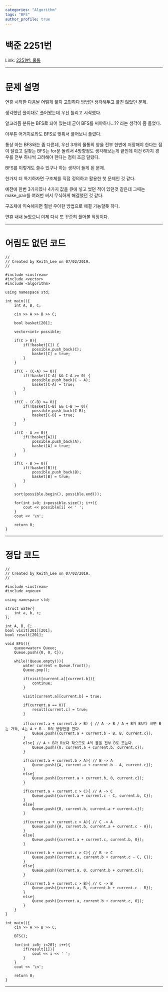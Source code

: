 ```yaml
---
categories: "Algorithm"
tags: "BFS"
author_profile: true
---
```

# 백준 2251번
Link: [2251번: 물통][BOJLink]

[BOJLink]: https://www.acmicpc.net/problem/2251
<hr/>

# 문제 설명
연휴 시작한 다음날 어떻게 풀지 고민하다 방법만 생각해두고 풀진 않았던 문제.

생각했던 풀이대로 풀어봤는데 우선 틀리고 시작했다.

알고리즘 분류는 BFS로 되어 있는데 굳이 BFS를 써야하나...?? 라는 생각이 좀 들었다.

아무튼 어거지로라도 BFS로 맞춰서 풀어보니 풀렸다.

통상 아는 BFS와는 좀 다른데, 우선 3개의 물통의 양을 전부 한번에 저장해야 한다는 점이 달랐고 길찾는 BFS는 for문 돌려서 4방향정도 생각해보는게 끝인데 이건 6가지 경우를 전부 하나씩 고려해야 한다는 점이 조금 달랐다.

BFS를 이렇게도 쓸수 있구나 하는 생각이 들게 된 문제.

한가지 더 특기하자면 구조체를 직접 정의하고 활용한 첫 문제인 것 같다.

예전에 한번 3가지였나 4가지 값을 큐에 넣고 썼던 적이 있던것 같은데 그때는 make_pair를 여러번 써서 무식하게 해결했던 것 같다.

구조체에 익숙해지면 훨씬 우아한 방법으로 해결 가능할듯 하다.

연휴 내내 놀았으니 이제 다시 또 꾸준히 풀어볼 작정이다.
<hr/>

# 어림도 없던 코드
```
//
// Created by Keith_Lee on 07/02/2019.
//

#include <iostream>
#include <vector>
#include <algorithm>

using namespace std;

int main(){
    int A, B, C;

    cin >> A >> B >> C;

    bool basket[201];

    vector<int> possible;

    if(C > 0){
        if(!basket[C]) {
            possible.push_back(C);
            basket[C] = true;
        }
    }

    if(C - (C-A) >= 0){
        if(!basket[C-A] && C-A >= 0) {
            possible.push_back(C - A);
            basket[C-A] = true;
        }
    }

    if(C - (C-B) >= 0){
        if(!basket[C-B] && C-B >= 0){
            possible.push_back(C-B);
            basket[C-B] = true;
        }
    }

    if(C - A >= 0){
        if(!basket[A]){
            possible.push_back(A);
            basket[A] = true;
        }
    }

    if(C - B >= 0){
        if(!basket[B]){
            possible.push_back(B);
            basket[B] = true;
        }
    }

    sort(possible.begin(), possible.end());

    for(int i=0; i<possible.size(); i++){
        cout << possible[i] << ' ';
    }
    cout << '\n';

    return 0;
}
```
<hr/>

# 정답 코드
```
//
// Created by Keith_Lee on 07/02/2019.
//

#include <iostream>
#include <queue>

using namespace std;

struct water{
    int a, b, c;
};

int A, B, C;
bool visit[201][201];
bool result[201];

void BFS(){
    queue<water> Queue;
    Queue.push({0, 0, C});

    while(!Queue.empty()){
        water current = Queue.front();
        Queue.pop();

        if(visit[current.a][current.b]){
            continue;
        }

        visit[current.a][current.b] = true;

        if(current.a == 0){
            result[current.c] = true;
        }

        if(current.a + current.b > B) { // A -> B / A + B가 B보다 크면 B는 가득, A는 A + B - B의 용량만큼 찬다.
            Queue.push({current.a + current.b - B, B, current.c});
        }
        else{ // A + B가 B보다 작으므로 A의 물을 전부 B로 붓는다.
            Queue.push({0, current.a + current.b, current.c});
        }

        if(current.a + current.b > A){ // B -> A
            Queue.push({A, current.a + current.b - A, current.c});
        }
        else{
            Queue.push({current.a + current.b, 0, current.c});
        }

        if(current.a + current.c > C){ // A -> C
            Queue.push({current.a + current.c - C, current.b, C});
        }
        else{
            Queue.push({0, current.b, current.a + current.c});
        }

        if(current.a + current.c > A){ // C -> A
            Queue.push({A, current.b, current.a + current.c - A});
        }
        else{
            Queue.push({current.a + current.c, current.b, 0});
        }

        if(current.b + current.c > C){ // B -> C
            Queue.push({current.a, current.b + current.c - C, C});
        }
        else{
            Queue.push({current.a, 0, current.b + current.c});
        }

        if(current.b + current.c > B){ // C -> B
            Queue.push({current.a, B, current.b + current.c - B});
        }
        else{
            Queue.push({current.a, current.b + current.c, 0});
        }
    }
}

int main(){
    cin >> A >> B >> C;

    BFS();

    for(int i=0; i<201; i++){
        if(result[i]){
            cout << i << ' ';
        }
    }
    cout << '\n';

    return 0;
}
```
<hr/>